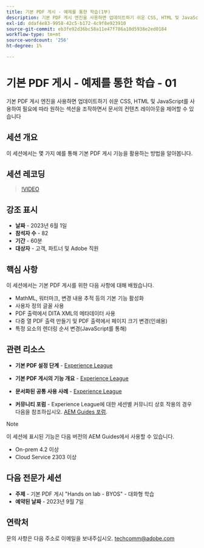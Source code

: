 ```yaml
---
title: 기본 PDF 게시 - 예제를 통한 학습(1부)
description: 기본 PDF 게시 엔진을 사용하면 업데이트하기 쉬운 CSS, HTML 및 JavaScript를 사용하여 필요에 따라 원하는 섹션을 조작하면서 문서의 컨텐츠 레이아웃을 제어할 수 있습니다.
exl-id: ddaf4e83-9958-42c5-b172-4c9f8e923910
source-git-commit: eb3fe92d36bc58a11e47f786a10d5938e2ed0184
workflow-type: tm+mt
source-wordcount: '256'
ht-degree: 1%

---
```


# 기본 PDF 게시 - 예제를 통한 학습 - 01

기본 PDF 게시 엔진을 사용하면 업데이트하기 쉬운 CSS, HTML 및 JavaScript를 사용하여 필요에 따라 원하는 섹션을 조작하면서 문서의 컨텐츠 레이아웃을 제어할 수 있습니다

## 세션 개요

이 세션에서는 몇 가지 예를 통해 기본 PDF 게시 기능을 활용하는 방법을 알아봅니다.

## 세션 레코딩

>[!VIDEO](https://video.tv.adobe.com/v/3420092/native-pdf-aem-guides?quality=12&learn=on)

## 강조 표시

- **날짜** - 2023년 6월 1일
- **참석자 수** - 82
- **기간** - 60분
- **대상자** - 고객, 파트너 및 Adobe 직원

## 핵심 사항

이 세션에서는 기본 PDF 게시를 위한 다음 사항에 대해 배웠습니다.
- MathML, 워터마크, 변경 내용 추적 등의 기본 기능 활성화
- 사용자 정의 글꼴 사용
- PDF 출력에서 DITA XML의 메타데이터 사용
- 다중 열 PDF 출력 만들기 및 PDF 출력에서 페이지 크기 변경(인쇄용)
- 특정 요소의 렌더링 순서 변경(JavaScript를 통해)


## 관련 리소스

- **기본 PDF 설정 단계** - [Experience League](https://experienceleague.adobe.com/docs/experience-manager-guides-learn/tutorials/knowledge-base/kb-articles/publishing/configuring-aem-environment-for-native-pdf-publishing.html?lang=en)

- **기본 PDF 게시의 기능 개요** - [Experience League](https://experienceleague.adobe.com/docs/experience-manager-guides-learn/tutorials/knowledge-base/expert-session/native-pdf-publishing-essentials-feb23.html?lang=en)

- **문서화된 공통 사용 사례** - [Experience League](https://experienceleague.adobe.com/docs/experience-manager-guides-learn/tutorials/install-guide/on-prem-ig/output-gen-config/config-native-pdf-publish/content-styles/stylesheet.html?lang=en)

- **커뮤니티 포럼** - Experience League에 대한 세션별 커뮤니티 상호 작용의 경우 다음을 참조하십시오.  [AEM Guides 포럼](https://experienceleaguecommunities.adobe.com/t5/experience-manager-guides/bd-p/xml-documentation-discussions).

>[!NOTE]
>
> 이 세션에 표시된 기능은 다음 버전의 AEM Guides에서 사용할 수 있습니다.
> - On-prem 4.2 이상
> - Cloud Service 2303 이상

## 다음 전문가 세션

- **주제** - 기본 PDF 게시 &quot;Hands on lab - BYOS&quot; - 대화형 학습
- **예약된 날짜** - 2023년 9월 7일

## 연락처

문의 사항은 다음 주소로 이메일을 보내주십시오. <techcomm@adobe.com>
